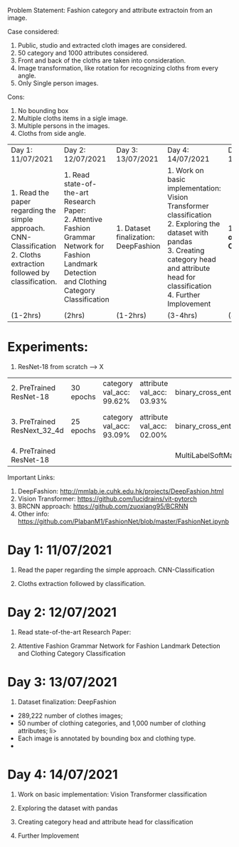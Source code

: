 
Problem Statement:
 Fashion category and attribute extractoin from an image.

Case considered:
1. Public, studio and extracted cloth images are considered.
2. 50 category and 1000 attributes considered.
3. Front and back of the cloths are taken into consideration.
4. Image transformation, like rotation for recognizing cloths from every angle.
5. Only Single person images.

Cons:
1. No bounding box
2. Multiple cloths items in a sigle image.
3. Multiple persons in the images.
4. Cloths from side angle.


<table style="width:100%">
  <!-- <tr>
    <th>Day-Date</th>
    <th>Work</th> 
    <th>Time</th>
  </tr> -->
  <tr>
    <td>Day 1: 11/07/2021</td>
    <td>Day 2: 12/07/2021</td>
    <td>Day 3: 13/07/2021</td>
    <td>Day 4: 14/07/2021</td>
    <td>Day 5: 18/07/2021</td>
    <td>Day 6: 19/07/2021</td>
  </tr>
  <tr>
    <td>1. Read the paper regarding the simple approach. CNN-Classification
    <br>2. Cloths extraction followed by classification.</td>
    <td>1. Read state-of-the-art Research Paper:
    <br>2. Attentive Fashion Grammar Network for
      Fashion Landmark Detection and Clothing Category Classification</td>
    <td>1. Dataset finalization: DeepFashion</td>
    <td>1. Work on basic implementation: Vision Transformer classification
    <br>2. Exploring the dataset with pandas
    <br>3. Creating category head and attribute head for classification
    <br>4. Further Implovement </td>
    <td>1. <strong>Working on the Code</strong></td>
    <td>1. <strong>Experiment with Resnet-18 and ResNext_52_4d</strong></td>
  </tr>
  <tr>
    <td>(1-2hrs)</td>
    <td>(2hrs)</td>
    <td>(1-2hrs)</td>
    <td>(3-4hrs)</td>
    <td>(8 hrs)</td>
    <td>(4 hrs)</td>
  </tr>
</table>


<h1>Experiments:</h1>

1. ResNet-18 from scratch --> X

<table style="width:100%">
  <!-- <tr>
    <th>Day-Date</th>
    <th>Work</th> 
    <th>Time</th>
  </tr> -->
  <tr>
    <td>2. PreTrained ResNet-18</td>
    <td>30 epochs</td>
    <td>category  val_acc: 99.62%</td>
    <td>attribute val_acc: 03.93%</td>
    <td>binary_cross_entropy_with_logits</td>
    <td>Should use a different loss function</td>
  </tr>
  <tr>
    <td>3. PreTrained ResNext_32_4d</td>
    <td>25 epochs</td>
    <td>category  val_acc: 93.09%</td>
    <td>attribute val_acc: 02.00%</td>
    <td>binary_cross_entropy_with_logits</td>
    <td><strong>No improvement using big models.</strong></td>
  </tr>
  <tr>
    <td>4. PreTrained ResNet-18</td>
    <td></td>
    <td></td>
    <td></td>
    <td>MultiLabelSoftMarginLoss</td>
    <td></td>
  </tr>
</table>


Important Links: 

1. DeepFashion: http://mmlab.ie.cuhk.edu.hk/projects/DeepFashion.html
2. Vision Transformer: https://github.com/lucidrains/vit-pytorch
3. BRCNN approach: https://github.com/zuoxiang95/BCRNN
4. Other info: https://github.com/PlabanM1/FashionNet/blob/master/FashionNet.ipynb


<h1>Day 1: 11/07/2021</h1>

1. Read the paper regarding the simple approach. CNN-Classification

2. Cloths extraction followed by classification.

<h1>Day 2: 12/07/2021</h1>

1. Read state-of-the-art Research Paper:

2. Attentive Fashion Grammar Network for
  Fashion Landmark Detection and Clothing Category Classification

<h1>Day 3: 13/07/2021</h1>

1. Dataset finalization: DeepFashion 

<ul>
    <li>289,222 number of clothes images;</li>

   <li>
    50 number of clothing categories, and 1,000 number of clothing attributes; 
   </ll>li>

   <li>Each image is annotated by bounding box and clothing type.<li>
</ul>

<h1>Day 4: 14/07/2021</h1>

1. Work on basic implementation: Vision Transformer classification

2. Exploring the dataset with pandas

3. Creating category head and attribute head for classification

4. Further Implovement 